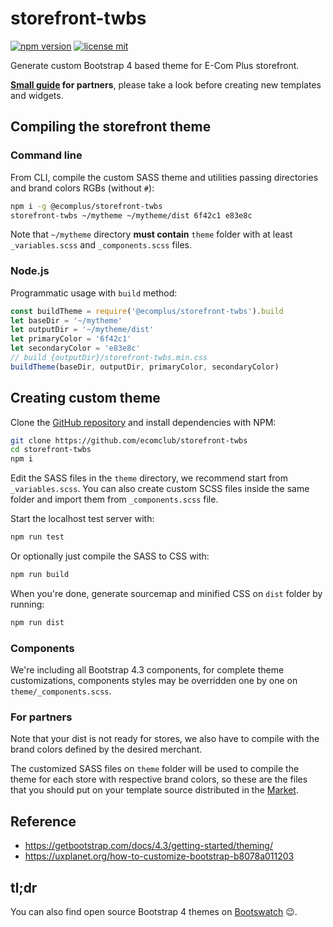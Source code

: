 # storefront-twbs

[![npm version](https://img.shields.io/npm/v/@ecomplus/storefront-twbs.svg)](https://www.npmjs.org/@ecomplus/storefront-twbs)
[![license mit](https://img.shields.io/badge/License-MIT-yellow.svg)](https://opensource.org/licenses/MIT)

Generate custom Bootstrap 4 based theme for E-Com Plus storefront.

**[Small guide](https://developers.e-com.plus/storefront-twbs/) for partners**,
please take a look before creating new
templates and widgets.

## Compiling the storefront theme

### Command line

From CLI, compile the custom SASS theme
and utilities passing directories
and brand colors RGBs (without `#`):

```bash
npm i -g @ecomplus/storefront-twbs
storefront-twbs ~/mytheme ~/mytheme/dist 6f42c1 e83e8c
```

Note that `~/mytheme` directory **must contain**
`theme` folder with at least
`_variables.scss` and `_components.scss` files.

### Node.js

Programmatic usage with `build` method:

```javascript
const buildTheme = require('@ecomplus/storefront-twbs').build
let baseDir = '~/mytheme'
let outputDir = '~/mytheme/dist'
let primaryColor = '6f42c1'
let secondaryColor = 'e83e8c'
// build {outputDir}/storefront-twbs.min.css
buildTheme(baseDir, outputDir, primaryColor, secondaryColor)
```

## Creating custom theme

Clone the [GitHub repository](https://github.com/ecomclub/storefront-twbs)
and install dependencies with NPM:

```bash
git clone https://github.com/ecomclub/storefront-twbs
cd storefront-twbs
npm i
```

Edit the SASS files in the `theme` directory,
we recommend start from `_variables.scss`.
You can also create custom SCSS files inside the same folder and
import them from `_components.scss` file.

Start the localhost test server with:

```bash
npm run test
```

Or optionally just compile the SASS to CSS with:

```bash
npm run build
```

When you're done, generate sourcemap and minified CSS
on `dist` folder by running:

```bash
npm run dist
```

### Components

We're including all Bootstrap 4.3 components,
for complete theme customizations, components styles may be
overridden one by one on `theme/_components.scss`.

### For partners

Note that your dist is not ready for stores,
we also have to compile with the brand colors defined by
the desired merchant.

The customized SASS files on `theme` folder will be used
to compile the theme for each store with respective
brand colors, so these are the files that you should
put on your template source
distributed in the [Market](https://market.e-com.plus).

## Reference

- https://getbootstrap.com/docs/4.3/getting-started/theming/
- https://uxplanet.org/how-to-customize-bootstrap-b8078a011203

## tl;dr

You can also find open source Bootstrap 4 themes
on [Bootswatch](https://bootswatch.com/) :wink:.
